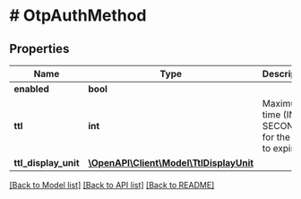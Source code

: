 # # OtpAuthMethod

## Properties

Name | Type | Description | Notes
------------ | ------------- | ------------- | -------------
**enabled** | **bool** |  |
**ttl** | **int** | Maximum time (IN SECONDS) for the auth to expire. | [default to 300]
**ttl_display_unit** | [**\OpenAPI\Client\Model\TtlDisplayUnit**](TtlDisplayUnit.md) |  |

[[Back to Model list]](../../README.md#models) [[Back to API list]](../../README.md#endpoints) [[Back to README]](../../README.md)
